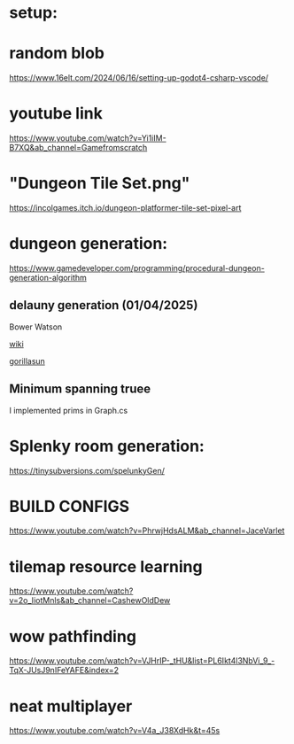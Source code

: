 # setup:

# random blob

https://www.16elt.com/2024/06/16/setting-up-godot4-csharp-vscode/

# youtube link

https://www.youtube.com/watch?v=Yi1iIM-B7XQ&ab_channel=Gamefromscratch


# "Dungeon Tile Set.png"

https://incolgames.itch.io/dungeon-platformer-tile-set-pixel-art


# dungeon generation:
https://www.gamedeveloper.com/programming/procedural-dungeon-generation-algorithm

## delauny generation (01/04/2025)
Bower Watson

[wiki](https://en.wikipedia.org/wiki/Bowyer%E2%80%93Watson_algorithm?ref=gorillasun.de
)

[gorillasun](https://www.gorillasun.de/blog/bowyer-watson-algorithm-for-delaunay-triangulation/#wikipedias-bowyer-watson-pseudocode-snippet)
 
## Minimum spanning truee

I implemented prims in Graph.cs




# Splenky room generation:

https://tinysubversions.com/spelunkyGen/

# BUILD CONFIGS

https://www.youtube.com/watch?v=PhrwjHdsALM&ab_channel=JaceVarlet

# tilemap resource learning
https://www.youtube.com/watch?v=2o_IiotMnls&ab_channel=CashewOldDew

# wow pathfinding
https://www.youtube.com/watch?v=VJHrIP-_tHU&list=PL6Ikt4l3NbVi_9_-TqX-JUsJ9nIFeYAFE&index=2


# neat multiplayer
https://www.youtube.com/watch?v=V4a_J38XdHk&t=45s
